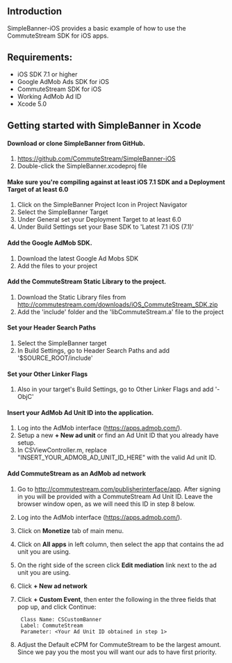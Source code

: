 ## Introduction
SimpleBanner-iOS provides a basic example of how to use the CommuteStream SDK for iOS apps.

## Requirements:
- iOS SDK 7.1 or higher
- Google AdMob Ads SDK for iOS
- CommuteStream SDK for iOS
- Working AdMob Ad ID
- Xcode 5.0

## Getting started with SimpleBanner in Xcode

#### Download or clone SimpleBanner from GitHub.
1. https://github.com/CommuteStream/SimpleBanner-iOS
2. Double-click the SimpleBanner.xcodeproj file

#### Make sure you're compiling against at least iOS 7.1 SDK and a Deployment Target of at least 6.0 
1. Click on the SimpleBanner Project Icon in Project Navigator
2. Select the SimpleBanner Target
3. Under General set your Deployment Target to at least 6.0
4. Under Build Settings set your Base SDK to 'Latest 7.1 iOS (7.1)'

#### Add the Google AdMob SDK.
1. Download the latest Google Ad Mobs SDK
2. Add the files to your project

#### Add the CommuteStream Static Library to the project.
1. Download the Static Library files from http://commutestream.com/downloads/iOS_CommuteStream_SDK.zip
2. Add the 'include' folder and the 'libCommuteStream.a' file to the project

#### Set your Header Search Paths
1. Select the SimpleBanner target
2. In Build Settings, go to Header Search Paths and add '$SOURCE_ROOT/include'

#### Set your Other Linker Flags
1. Also in your target's Build Settings, go to Other Linker Flags and add '-ObjC'
 
#### Insert your AdMob Ad Unit ID into the application.
1. Log into the AdMob interface (https://apps.admob.com/).
2. Setup a new **+ New ad unit** or find an Ad Unit ID that you already have setup.
3. In CSViewController.m, replace "INSERT_YOUR_ADMOB_AD_UNIT_ID_HERE" with the valid Ad unit ID.

#### Add CommuteStream as an AdMob ad network
1. Go to http://commutestream.com/publisherinterface/app. After signing in you will be provided with a CommuteStream Ad Unit ID. Leave the browser window open, as we will need this ID in step 8 below.
2. Log into the AdMob interface (https://apps.admob.com/).
3. Click on **Monetize** tab of main menu. 
4. Click on **All apps** in left column, then select the app that contains the ad unit you are using.
5. On the right side of the screen click **Edit mediation** link next to the ad unit you are using.
6. Click **+ New ad network**
7. Click **+ Custom Event**, then enter the following in the three fields that pop up, and click Continue:

        Class Name: CSCustomBanner
        Label: CommuteStream
        Parameter: <Your Ad Unit ID obtained in step 1>
        
8. Adjust the Default eCPM for CommuteStream to be the largest amount. Since we pay you the most you will want our ads to have first priority.


